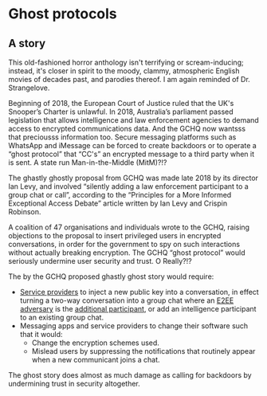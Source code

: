 # Ghost protocols

## A story

This old-fashioned horror anthology isn't terrifying or scream-inducing; instead, it's closer in spirit to the moody, clammy, atmospheric English movies of decades past, and parodies thereof. I am again reminded of Dr. Strangelove.

Beginning of 2018, the European Court of Justice ruled that the UK's Snooper’s Charter is unlawful. In 2018, Australia’s parliament passed legislation that allows intelligence and law enforcement agencies to demand access to encrypted communications data. And the GCHQ now wantsss that preciousss information too. Secure messaging platforms such as WhatsApp and iMessage can be forced to create backdoors or to operate a “ghost protocol” that “CC's” an encrypted message to a third party when it is sent. A state run Man-in-the-Middle (MitM)?!?

The ghastly ghostly proposal from GCHQ was made late 2018 by its director Ian Levy, and involved “silently adding a law enforcement participant to a group chat or call”, according to the “Principles for a More Informed Exceptional Access Debate” article written by Ian Levy and Crispin Robinson.

A coalition of 47 organisations and individuals wrote to the GCHQ, raising objections to the proposal to insert privileged users in encrypted conversations, in order for the government to spy on such interactions without actually breaking encryption. The GCHQ “ghost protocol” would seriously undermine user security and trust. O Really?!? 

The by the GCHQ proposed ghastly ghost story would require:

* [Service providers](e2ee/adversaries/Service-provider.md) to inject a new public key into a conversation, in effect turning a two-way conversation into a group chat where an [E2EE adversary](e2ee/adversaries/E2EE-adversary.md) is the [additional participant](e2ee/adversaries/Malicious-group-member.md), or add an intelligence participant to an existing group chat.
* Messaging apps and service providers to change their software such that it would:
    * Change the encryption schemes used.
    * Mislead users by suppressing the notifications that routinely appear when a new communicant joins a chat.

The ghost story does almost as much damage as calling for backdoors by undermining trust in security altogether. 
